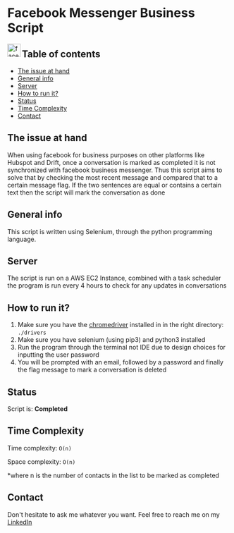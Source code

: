 # Facebook Messenger Business Script
<img align="left" width="30" alt="facebook logo" src="http://www.vectorico.com/download/social_media/Facebook-Logo.jpg"> 

## Table of contents
* [The issue at hand](#the-issue-at-hand)
* [General info](#general-info)
* [Server](#server)
* [How to run it?](#how-to-run-it)
* [Status](#status)
* [Time Complexity](#time-complexity)
* [Contact](#contact)

## The issue at hand
When using facebook for business purposes on other platforms like Hubspot and Drift, once a conversation is marked as 
completed it is not synchronized with facebook business messenger. Thus this script aims to solve that by checking the
most recent message and compared that to a certain message flag. If the two sentences are equal or contains a certain 
text then the script will mark the conversation as done


## General info
This script is written using Selenium, through the python programming language.


## Server
The script is run on a AWS EC2 Instance, combined with a task scheduler the program is run every 4 hours to check for
any updates in conversations

## How to run it?
1. Make sure you have the [chromedriver](https://chromedriver.chromium.org) installed in in the right directory: 
```./drivers```
2. Make sure you have selenium (using pip3) and python3 installed
3. Run the program through the terminal not IDE due to design choices for inputting the user password
4. You will be prompted with an email, followed by a password and finally the flag message to mark a conversation is 
deleted


## Status
Script is: **Completed**


## Time Complexity
Time complexity: ```O(n)```

Space complexity: ```O(n)```

*where n is the number of contacts in the list to be marked as completed


## Contact
Don't hesitate to ask me whatever you want. Feel free to reach me on my [LinkedIn](https://www.linkedin.com/in/mahirhiro/)
